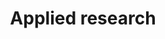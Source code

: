 ---
title: Applied research
longTitle: 'Applied research'
tags:
- gccommon
french:
- "[[Recherche appliquee]]"
---